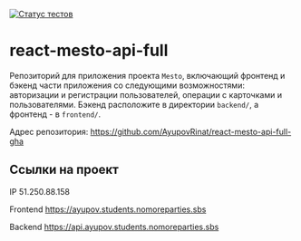[![Статус тестов](../../actions/workflows/tests.yml/badge.svg)](../../actions/workflows/tests.yml)

# react-mesto-api-full
Репозиторий для приложения проекта `Mesto`, включающий фронтенд и бэкенд части приложения со следующими возможностями: авторизации и регистрации пользователей, операции с карточками и пользователями. Бэкенд расположите в директории `backend/`, а фронтенд - в `frontend/`.



Адрес репозитория: https://github.com/AyupovRinat/react-mesto-api-full-gha

## Ссылки на проект

IP 51.250.88.158

Frontend https://ayupov.students.nomoreparties.sbs

Backend https://api.ayupov.students.nomoreparties.sbs
